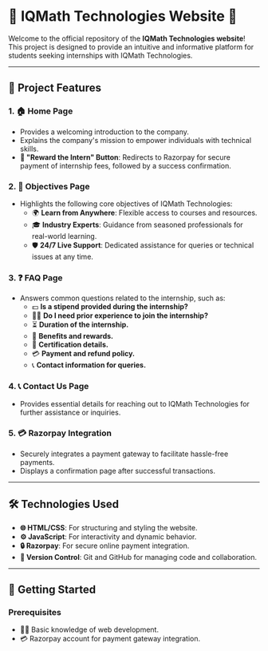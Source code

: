 # 🌟 IQMath Technologies Website 🌟  

Welcome to the official repository of the **IQMath Technologies website**! This project is designed to provide an intuitive and informative platform for students seeking internships with IQMath Technologies.  

---

## 📌 **Project Features**  

### 1. 🏠 **Home Page**  
- Provides a welcoming introduction to the company.  
- Explains the company's mission to empower individuals with technical skills.  
- **🎯 "Reward the Intern" Button**: Redirects to Razorpay for secure payment of internship fees, followed by a success confirmation.  

### 2. 🎯 **Objectives Page**  
- Highlights the following core objectives of IQMath Technologies:  
  - 🌍 **Learn from Anywhere**: Flexible access to courses and resources.  
  - 🎓 **Industry Experts**: Guidance from seasoned professionals for real-world learning.  
  - 🛡️ **24/7 Live Support**: Dedicated assistance for queries or technical issues at any time.  

### 3. ❓ **FAQ Page**  
- Answers common questions related to the internship, such as:  
   - 💵 **Is a stipend provided during the internship?**  
  - 🧑‍💻 **Do I need prior experience to join the internship?**  
  - ⏳ **Duration of the internship.**  
  - 🎁 **Benefits and rewards.**  
  - 📜 **Certification details.**  
  - 💳 **Payment and refund policy.**  
  - 📞 **Contact information for queries.**  

### 4. 📞 **Contact Us Page**  
- Provides essential details for reaching out to IQMath Technologies for further assistance or inquiries.  

### 5. 💳 **Razorpay Integration**  
- Securely integrates a payment gateway to facilitate hassle-free payments.  
- Displays a confirmation page after successful transactions.  

---

## 🛠️ **Technologies Used**  

- **🌐 HTML/CSS**: For structuring and styling the website.  
- **⚙️ JavaScript**: For interactivity and dynamic behavior.  
- **🔒 Razorpay**: For secure online payment integration.  
- **📂 Version Control**: Git and GitHub for managing code and collaboration.  

---

## 🚀 **Getting Started**  

### Prerequisites  
- 🧑‍💻 Basic knowledge of web development.  
- 💳 Razorpay account for payment gateway integration.  

